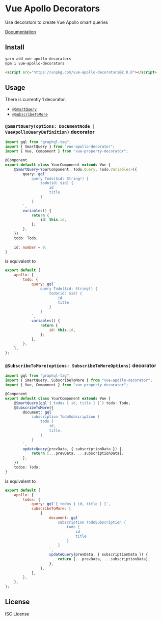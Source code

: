 # Vue Apollo Decorators

Use decorators to create Vue Apollo smart queries

[Documentation](https://stefanwimmer128.github.io/vue-apollo-decorators/)

## Install

```bash
yarn add vue-apollo-decorators
npm i vue-apollo-decorators
```

``` html
<script src="https://unpkg.com/vue-apollo-decorators@2.0.0"></script>
```

## Usage

There is currently 1 decorator.

- [`@SmartQuery`](#SmartQuery)
- [`@SubscribeToMore`](#SubscribeToMore)

### <a name="SmartQuery"></a> `@SmartQuery(options: DocumentNode | VueApolloQueryDefinition)` decorator

``` ts
import gql from "graphql-tag";
import { SmartQuery } from "vue-apollo-decorator";
import { Vue, Component } from "vue-property-decorator";

@Component
export default class YourComponent extends Vue {
    @SmartQuery<YourComponent, Todo.Query, Todo.Variables>({
        query: gql`
            query Todo($id: String!) {
                todo(id: $id) {
                    id
                    title
                }
            }
        `,
        variables() {
            return {
                id: this.id,
            };
        },
    })
    todo: Todo;
    
    id: number = 0;
}
```

is equivalent to

``` js
export default {
    apollo: {
        todo: {
            query: gql`
                query Todo($id: String!) {
                    todo(id: $id) {
                        id
                        title
                    }
                }
            `,
            variables() {
                return {
                    id: this.id,
                };
            },
        },
    },
};
```

### <a name="SubscribeToMore"></a> `@SubscribeToMore(options: SubscribeToMoreOptions)` decorator

``` ts
import gql from "graphql-tag";
import { SmartQuery, SubscribeToMore } from "vue-apollo-decorator";
import { Vue, Component } from "vue-property-decorator";

@Component
export default class YourComponent extends Vue {
    @SmartQuery(gql`{ todos { id, title } }`) todo: Todo;
    @SubscribeToMore({
        document: gql`
            subscription TodoSubscription {
                todo {
                    id,
                    title,
                }
            }
        `,
        updateQuery(prevData, { subscriptionData }) {
            return [...prevData, ...subscriptionData];
        },
    })
    todos: Todo;
}
```

is equivalent to

``` js
export default {
    apollo: {
        todos: {
            query: gql`{ todos { id, title } }`,
            subscribeToMore: [
                {
                    document: gql`
                        subscription TodoSubscription {
                            todo {
                                id
                                title
                            }
                        }
                    `,
                    updateQuery(prevData, { subscriptionData }) {
                        return [...prevData, ...subscriptionData];
                    },
                },
            ],
        },
    },
};
```

## License

ISC License
